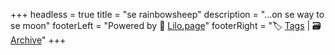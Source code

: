 +++
headless = true
title = "se rainbowsheep"
description = "...on se way to se moon"
footerLeft = "Powered by 💜 [Lilo.page](https://www.lilo.page)"
footerRight = "🏷️ [Tags](/tags/) | 🗃️ [Archive](/posts/)"
+++
